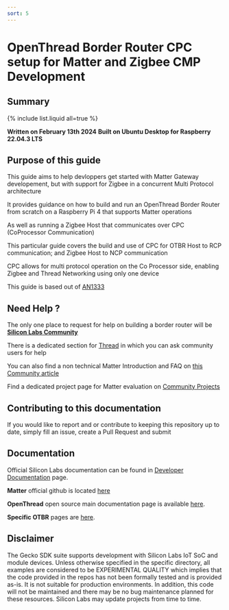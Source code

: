 ```yaml
---
sort: 5
---
```

# OpenThread Border Router CPC setup for Matter and Zigbee CMP Development

## Summary

{% include list.liquid all=true %}

**Written on February 13th 2024**
**Built on Ubuntu Desktop for Raspberry 22.04.3 LTS**

## Purpose of this guide

This guide aims to help devloppers get started with Matter Gateway developement, but with support for Zigbee in a concurrent Multi Protocol architecture

It provides guidance on how to build and run an OpenThread Border Router from scratch on a Raspberry Pi 4 that supports Matter operations

As well as running a Zigbee Host that communicates over CPC (CoProcessor Communication) 

This particular guide covers the build and use of CPC for OTBR Host to RCP communication; and Zigbee Host to NCP communication

CPC allows for multi protocol operation on the Co Processor side, enabling Zigbee and Thread Networking using only one device

This guide is based out of [AN1333](https://www.silabs.com/documents/public/application-notes/an1333-concurrent-protocols-with-802-15-4-rcp.pdf)

## Need Help ?

The only one place to request for help on building a border router will be [**Silicon Labs Community**](https://community.silabs.com/)

There is a dedicated section for [Thread](https://community.silabs.com/s/topic/0TO1M000000qHbcWAE/thread?language=en_US) in which you can ask community users for help

You can also find a non technical Matter Introduction and FAQ on [this Community article](https://community.silabs.com/s/question/0D58Y00008AV6hSSAT/what-is-matter-smart-home-standard-answers-to-10-frequently-asked-questions?language=en_US)

Find a dedicated project page for Matter evaluation on [Community Projects](https://community.silabs.com/s/projects?language=en_US)

## Contributing to this documentation

If you would like to report and or contribute to keeping this repository up to date, simply fill an issue, create a Pull Request and submit

## Documentation

Official Silicon Labs documentation can be found in [Developer Documentation](https://docs.silabs.com/openthread/latest/) page.

**Matter** official github is located [here](https://github.com/project-chip/connectedhomeip)

**OpenThread** open source main documentation page is available [here](https://openthread.io/).

**Specific OTBR** pages are [here](https://openthread.io/guides/border-router).

## Disclaimer

The Gecko SDK suite supports development with Silicon Labs IoT SoC and module devices. Unless otherwise specified in the specific directory, all examples are considered to be EXPERIMENTAL QUALITY which implies that the code provided in the repos has not been formally tested and is provided as-is.  It is not suitable for production environments.  In addition, this code will not be maintained and there may be no bug maintenance planned for these resources. Silicon Labs may update projects from time to time.

